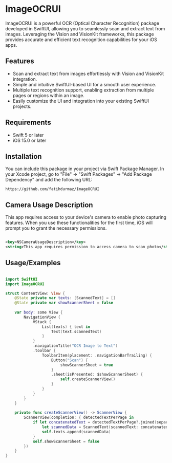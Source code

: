 # ImageOCRUI

ImageOCRUI is a powerful OCR (Optical Character Recognition) package developed in SwiftUI, allowing you to seamlessly scan and extract text from images. Leveraging the Vision and VisionKit frameworks, this package provides accurate and efficient text recognition capabilities for your iOS apps.

##  Features
- Scan and extract text from images effortlessly with Vision and VisionKit integration.
- Simple and intuitive SwiftUI-based UI for a smooth user experience.
- Multiple text recognition support, enabling extraction from multiple pages or regions within an image.
- Easily customize the UI and integration into your existing SwiftUI projects.
  
## Requirements

- Swift 5 or later
- iOS 15.0 or later

## Installation

You can include this package in your project via Swift Package Manager. In your Xcode project, go to "File" -> "Swift Packages" -> "Add Package Dependency" and add the following URL:

```url
https://github.com/fatihdurmaz/ImageOCRUI
```
## Camera Usage Description

This app requires access to your device's camera to enable photo capturing features. When you use these functionalities for the first time, iOS will prompt you to grant the necessary permissions.


```xml

<key>NSCameraUsageDescription</key>
<string>This app requires permission to access camera to scan photo</string>

```

## Usage/Examples

```swift

import SwiftUI
import ImageOCRUI

struct ContentView: View {
    @State private var texts: [ScannedText] = []
    @State private var showScannerSheet = false
    
    var body: some View {
        NavigationView {
            VStack {
                List(texts) { text in
                    Text(text.scannedText)
                }
            }
            .navigationTitle("OCR Image to Text")
            .toolbar {
                ToolbarItem(placement: .navigationBarTrailing) {
                    Button("Scan") {
                        showScannerSheet = true
                    }
                    .sheet(isPresented: $showScannerSheet) {
                        self.createScannerView()
                    }
                }
            }
        }
    }
    
    private func createScannerView() -> ScannerView {
        ScannerView(completion: { detectedTextPerPage in
            if let concatenatedText = detectedTextPerPage?.joined(separator: "\n").trimmingCharacters(in: .whitespacesAndNewlines) {
                let scannedData = ScannedText(scannedText: concatenatedText)
                self.texts.append(scannedData)
            }
            self.showScannerSheet = false
        })
    }
}

```

